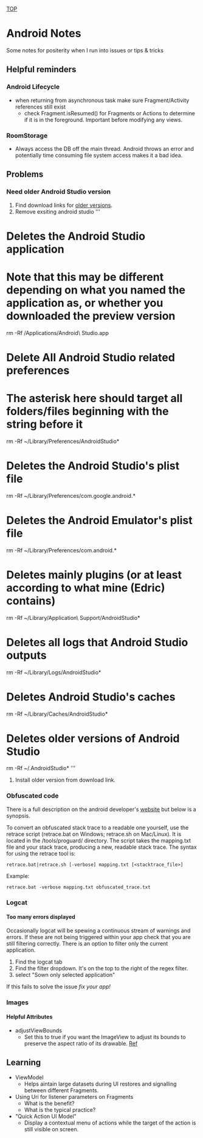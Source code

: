 [TOP](README.md)
# Android Notes
Some notes for positerity when I run into issues or tips & tricks

## Helpful reminders

### Android Lifecycle
* when returning from asynchronous task make sure Fragment/Activity references still exist
	* check Fragment.isResumed() for Fragments or Actions to determine if it is in the foreground. Important before modifying any views.

### RoomStorage
* Always access the DB off the main thread. Android throws an error and potentially time consuming file system access makes it a bad idea.

## Problems

### Need older Android Studio version
1. Find download links for [older versions](https://developer.android.com/studio/archive).
1. Remove exsiting android studio '''
# Deletes the Android Studio application
# Note that this may be different depending on what you named the application as, or whether you downloaded the preview version
rm -Rf /Applications/Android\ Studio.app
# Delete All Android Studio related preferences
# The asterisk here should target all folders/files beginning with the string before it
rm -Rf ~/Library/Preferences/AndroidStudio*
# Deletes the Android Studio's plist file
rm -Rf ~/Library/Preferences/com.google.android.*
# Deletes the Android Emulator's plist file
rm -Rf ~/Library/Preferences/com.android.*
# Deletes mainly plugins (or at least according to what mine (Edric) contains)
rm -Rf ~/Library/Application\ Support/AndroidStudio*
# Deletes all logs that Android Studio outputs
rm -Rf ~/Library/Logs/AndroidStudio*
# Deletes Android Studio's caches
rm -Rf ~/Library/Caches/AndroidStudio*
# Deletes older versions of Android Studio
rm -Rf ~/.AndroidStudio*
'''
1. Install older version from download link.

### Obfuscated code
There is a full description on the android developer's [website](https://developer.android.com/studio/build/shrink-code#decode-stack-trace) but below is a synopsis.

To convert an obfuscated stack trace to a readable one yourself, use the retrace script (retrace.bat on Windows; retrace.sh on Mac/Linux). It is located in the <sdk-root>/tools/proguard/ directory. The script takes the mapping.txt file and your stack trace, producing a new, readable stack trace. The syntax for using the retrace tool is:
```
retrace.bat|retrace.sh [-verbose] mapping.txt [<stacktrace_file>]
```
Example:
```
retrace.bat -verbose mapping.txt obfuscated_trace.txt
```

### Logcat

#### Too many errors displayed
Occasionally logcat will be spewing a continuous stream of warnings and errors. If these are not being triggered within your app check that you are still filtering correctly. There is an option to filter only the current application.
1. Find the logcat tab
1. Find the filter dropdown. It's on the top to the right of the regex filter. 
1. select "Sown only selected application"

If this fails to solve the issue *fix your app!*

### Images

#### Helpful Attributes
* adjustViewBounds
	* Set this to true if you want the ImageView to adjust its bounds to preserve the aspect ratio of its drawable. [Ref](https://developer.android.com/reference/android/widget/ImageView#attr_android:adjustViewBounds)

## Learning

* ViewModel
	* Helps aintain large datasets during UI restores and signalling between different Fragments.
* Using Uri for listener parameters on Fragments
	* What is the benefit?
	* What is the typical practice?
* "Quick Action UI Model"
	* Display a contextual menu of actions while the target of the action is still visible on screen.
